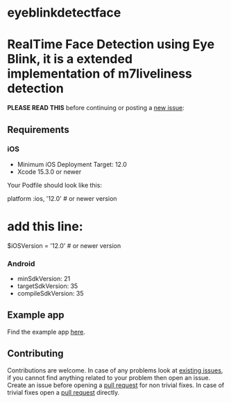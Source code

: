 # eyeblinkdetectface
# RealTime Face Detection using Eye Blink, it is a extended implementation of m7liveliness detection


**PLEASE READ THIS** before continuing or posting a [new issue](https://github.com/sau2019/eyeblinkdetectface/issues):

## Requirements

### iOS

- Minimum iOS Deployment Target: 12.0
- Xcode 15.3.0 or newer

Your Podfile should look like this:

platform :ios, '12.0'  # or newer version


# add this line:
$iOSVersion = '12.0'  # or newer version


### Android

- minSdkVersion: 21
- targetSdkVersion: 35
- compileSdkVersion: 35

## Example app

Find the example app [here](https://github.com/sau2019/eyeblinkdetectface/tree/main/example).

## Contributing

Contributions are welcome.
In case of any problems look at [existing issues](https://github.com/sau2019/eyeblinkdetectface/issues), if you cannot find anything related to your problem then open an issue.
Create an issue before opening a [pull request](https://github.com/sau2019/eyeblinkdetectface/pulls) for non trivial fixes.
In case of trivial fixes open a [pull request](https://github.com/sau2019/eyeblinkdetectface/pulls) directly.